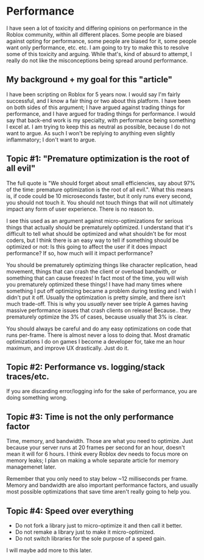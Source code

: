 # Performance
I have seen a lot of toxicity and differing opinions on performance in the Roblox community, within all different places. Some people are biased against opting for performance, some people are biased for it, some people want only performance, etc. etc. I am going to try to make this to resolve some of this toxicity and arguing. While that's, kind of absurd to attempt, I really do not like the misconceptions being spread around performance.

## My background + my goal for this "article"
I have been scripting on Roblox for 5 years now. I would say I'm fairly successful, and I know a fair thing or two about this platform. I have been on both sides of this argument; I have argued against trading things for performance, and I have argued for trading things for performance. I would say that back-end work is my specialty, with performance being something I excel at. I am trying to keep this as neutral as possible, because I do not want to argue. As such I won't be replying to anything even slightly inflammatory; I don't want to argue.

## Topic #1: "Premature optimization is the root of all evil"
The full quote is "We should forget about small efficiencies, say about 97% of the time: premature optimization is the root of all evil.". What this means is, if code could be 10 microseconds faster, but it only runs every second, you should not touch it. You should not touch things that will not ultimately impact any form of user experience. There is no reason to.

I see this used as an argument against micro-optimizations for serious things that actually should be prematurely optimized. I understand that it's difficult to tell what should be optimized and what shouldn't be for most coders, but I think there is an easy way to tell if something should be optimized or not: Is this going to affect the user if it does impact performance? If so, how much will it impact performance?

You should be prematurely optimizing things like character replication, head movement, things that can crash the client or overload bandwith, or something that can cause freezes! In fact most of the time, you will wish you prematurely optimized these things! I have had many times where something I put off optimizing became a problem during testing and I wish I didn't put it off. Usually the optimization is pretty simple, and there isn't much trade-off. This is why you *usually* never see triple A games having massive performance issues that crash clients on release! Because.. they prematurely optimize the 3% of cases, because usually that 3% is clear.

You should always be careful and do any easy optimizations on code that runs per-frame. There is almost never a loss to doing that. Most dramatic optimizations I do on games I become a developer for, take me an hour maximum, and improve UX drastically. Just do it.

## Topic #2: Performance vs. logging/stack traces/etc.
If you are discarding error/logging info for the sake of performance, you are doing something wrong.

## Topic #3: Time is not the only performance factor
Time, memory, and bandwidth. Those are what you need to optimize. Just because your server runs at 20 frames per second for an hour, doesn't mean it will for 6 hours. I think every Roblox dev needs to focus more on memory leaks; I plan on making a whole separate article for memory managemenet later.

Remember that you only need to stay below ~12 milliseconds per frame. Memory and bandwidth are also important performance factors, and usually most possible optimizations that save time aren't really going to help you.

## Topic #4: Speed over everything
- Do not fork a library just to micro-optimize it and then call it better.
- Do not remake a library just to make it micro-optimized.
- Do not switch libraries for the sole purpose of a speed gain.

I will maybe add more to this later.
